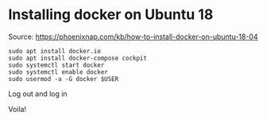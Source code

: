 # Installing docker on Ubuntu 18

Source: https://phoenixnap.com/kb/how-to-install-docker-on-ubuntu-18-04

```
sudo apt install docker.io
sudo apt install docker-compose cockpit
sudo systemctl start docker
sudo systemctl enable docker
sudo usermod -a -G docker $USER
```

Log out and log in

Voila!
